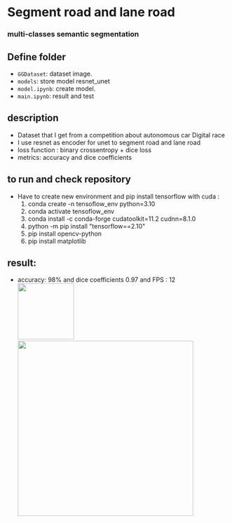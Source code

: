 # Segment road and lane road 

### multi-classes semantic segmentation
## Define folder

* `GGDataset`: dataset image.
* `models`: store model resnet_unet
* `model.ipynb`: create model.
* `main.ipynb`: result and test
## description 
- Dataset that I get from a competition about autonomous car Digital race 
- I use resnet as encoder for unet to segment road and lane road
- loss function : binary crossentropy + dice loss
- metrics: accuracy and dice coefficients 
## to run and check repository
- Have to create new environment and pip install tensorflow with cuda :
    1. conda create -n tensoflow_env python=3.10
    2. conda activate tensoflow_env
    3. conda install -c conda-forge cudatoolkit=11.2 cudnn=8.1.0
    4. python -m pip install "tensorflow==2.10"
    5. pip install opencv-python
    6. pip install matplotlib

## result:
* accuracy: 98% and dice coefficients 0.97 and FPS : 12
<img src="road.mp4" width="128"/>   <img src="road.mp4" width="400"/>

